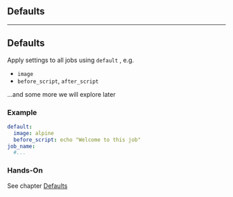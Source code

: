 <!-- .slide: id="gitlab_default" class="vertical-center" -->

<i class="fa-duotone fa-send-backward fa-8x" style="float: right; color: grey;"></i>

## Defaults

---

## Defaults

Apply settings to all jobs using `default` [](https://docs.gitlab.com/ee/ci/yaml/#default), e.g.

- `image`
- `before_script`, `after_script`

...and some more we will explore later <i class="fa-duotone fa-face-smile-halo"></i>

### Example

```yaml
default:
  image: alpine
  before_script: echo "Welcome to this job"
job_name:
  #...
```

### Hands-On

See chapter [Defaults](/hands-on/2025-05-14/050_defaults/exercise/)
